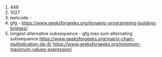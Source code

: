 1. 446 
2. 1027 
3. leetcode - 
4. gfg - https://www.geeksforgeeks.org/dynamic-programming-building-bridges/ 
5. longest alternative subsequence  - gfg 
max sum alternating subsequence
https://www.geeksforgeeks.org/matrix-chain-multiplication-dp-8/ 
https://www.geeksforgeeks.org/minimum-maximum-values-expression/ 